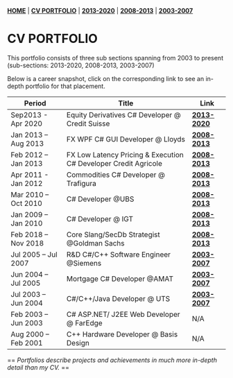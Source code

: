 **[HOME](https://bleunguts.github.io/bleunguts)** | **[CV PORTFOLIO](https://bleunguts.github.io/bleunguts/portfolio)** | **[2013-2020](https://bleunguts.github.io/bleunguts/portfolio2020)** | **[2008-2013](https://bleunguts.github.io/bleunguts/portfolio2013)** | **[2003-2007](https://bleunguts.github.io/bleunguts/portfolio2007)** 
# CV PORTFOLIO
This portfolio consists of three sub sections spanning from 2003 to present (sub-sections: 2013-2020, 2008-2013, 2003-2007)

Below is a career snapshot, click on the corresponding link to see an in-depth portfolio for that placement.  

Period | Title | Link
------------ | ------------- | -------------
Sep2013 - Apr 2020 | Equity Derivatives C# Developer @ Credit Suisse | **[2013-2020](https://bleunguts.github.io/bleunguts/portfolio2020)**
Jan 2013 – Aug 2013	| FX WPF C# GUI Developer @ Lloyds | **[2008-2013](https://bleunguts.github.io/bleunguts/portfolio2013)** 
Feb 2012 – Jan 2013	| FX Low Latency Pricing & Execution C# Developer Credit Agricole | **[2008-2013](https://bleunguts.github.io/bleunguts/portfolio2013)** 
Apr 2011  - Jan 2012 |Commodities C# Developer @ Trafigura | **[2008-2013](https://bleunguts.github.io/bleunguts/portfolio2013)** 
Mar 2010 – Oct 2010	| C# Developer @UBS | **[2008-2013](https://bleunguts.github.io/bleunguts/portfolio2013)** 
Jan 2009 – Jan 2010	| C# Developer @ IGT | **[2008-2013](https://bleunguts.github.io/bleunguts/portfolio2013)** 
Feb 2018 – Nov 2018	| Core Slang/SecDb Strategist @Goldman Sachs | **[2008-2013](https://bleunguts.github.io/bleunguts/portfolio2013)** 
Jul 2005 – Jul 2007	| R&D C#/C++ Software Engineer @Siemens | **[2003-2007](https://bleunguts.github.io/bleunguts/portfolio2007)**
Jun 2004 – Jul 2005	| Mortgage C# Developer @AMAT | **[2003-2007](https://bleunguts.github.io/bleunguts/portfolio2007)**
Jul 2003 – Jun 2004	| C#/C++/Java Developer @ UTS | **[2003-2007](https://bleunguts.github.io/bleunguts/portfolio2007)**
Feb 2003 – Jun 2003	| C# ASP.NET/ J2EE Web Developer @ FarEdge | N/A
Aug 2000 – Feb 2001	| C++ Hardware Developer @ Basis Design | N/A


== *Portfolios describe projects and achievements in much more in-depth detail than my CV.* ==
